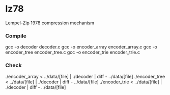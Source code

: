 # lz78
Lempel-Zip 1978 compression mechanism

### Compile
gcc -o decoder decoder.c
gcc -o encoder_array encoder_array.c
gcc -o encoder_tree encoder_tree.c
gcc -o encoder_trie encoder_trie.c

### Check
./encoder_array < ../data/[file] | ./decoder | diff - ../data/[file]
./encoder_tree < ../data/[file] | ./decoder | diff - ../data/[file]
./encoder_trie < ../data/[file] | ./decoder | diff - ../data/[file]
